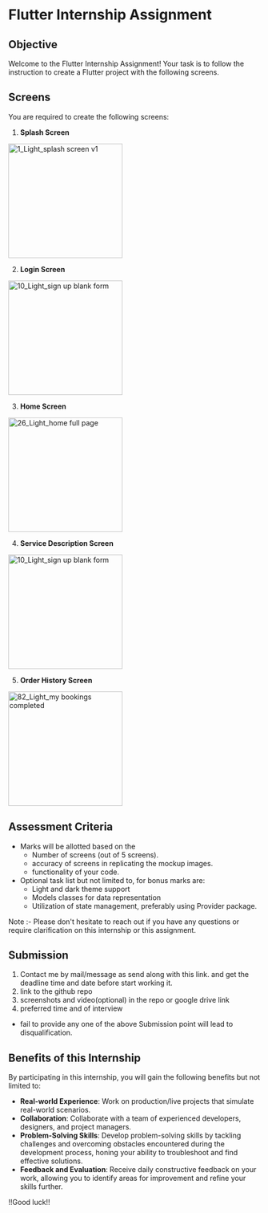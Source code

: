# Flutter Internship Assignment

## Objective
Welcome to the Flutter Internship Assignment! Your task is to follow the instruction to create a Flutter project with the following screens.

## Screens
You are required to create the following screens:

1. **Splash Screen**
<img width="228" alt="1_Light_splash screen v1" src="https://github.com/sumersm7/assignment/assets/82924076/9bdf1e29-9dd3-4bff-bc7c-a9a5fb8e1a94">

2. **Login Screen**
<img width="228" alt="10_Light_sign up blank form" src="https://github.com/sumersm7/assignment/assets/82924076/c6737049-017e-4590-834f-7d76657002da">

3. **Home Screen**
<img width="228" alt="26_Light_home full page" src="https://github.com/sumersm7/assignment/assets/82924076/2e144c03-ba2b-49e9-821f-b56d4861e665">

4. **Service Description Screen**
<img width="228" alt="10_Light_sign up blank form" src="https://github.com/sumersm7/assignment/assets/82924076/54ca9a42-13ad-426e-8d44-d80725a4be48">

5. **Order History Screen**
<img width="228" alt="82_Light_my bookings completed" src="https://github.com/sumersm7/assignment/assets/82924076/3e036514-2cde-4bf8-b2e5-c1dc153047fd">

## Assessment Criteria
- Marks will be allotted based on the 
  - Number of screens (out of 5 screens).
  - accuracy of screens in replicating the mockup images.
  - functionality of your code.
- Optional task list but not limited to, for bonus marks are:
  - Light and dark theme support
  - Models classes for data representation
  - Utilization of state management, preferably using Provider package.
 
Note :- Please don't hesitate to reach out if you have any questions or require clarification on this internship or this assignment.
 
## Submission
1. Contact me by mail/message as send along with this link. and get the deadline time and date before start working it.
2. link to the github repo
3. screenshots and video(optional) in the repo or google drive link
4. preferred time and of interview
- fail to provide any one of the above Submission point will lead to disqualification.
 
## Benefits of this Internship

By participating in this internship, you will gain the following benefits but not limited to:

- **Real-world Experience**: Work on production/live projects that simulate real-world scenarios.
- **Collaboration**: Collaborate with a team of experienced developers, designers, and project managers. 
- **Problem-Solving Skills**: Develop problem-solving skills by tackling challenges and overcoming obstacles encountered during the development process, honing your ability to troubleshoot and find effective solutions.
- **Feedback and Evaluation**: Receive daily constructive feedback on your work, allowing you to identify areas for improvement and refine your skills further.

!!Good luck!!


 
